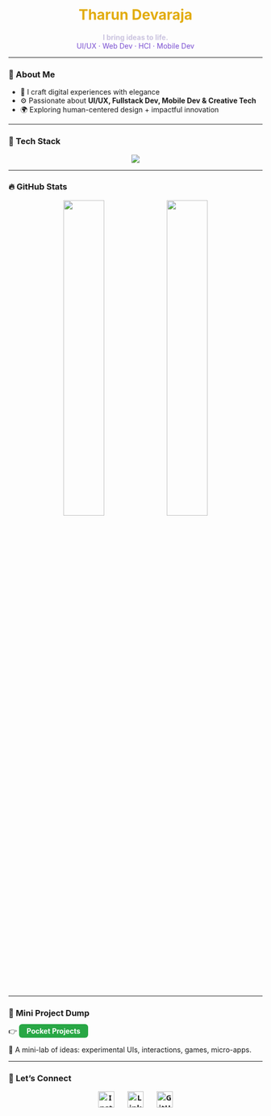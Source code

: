 <h1 align="center" style="color:#E2AC0C;">Tharun Devaraja</h1>

<p align="center">
  <b style="color:#CAC3DF;">I bring ideas to life.</b><br>
  <span style="color:#794ED1;">UI/UX · Web Dev · HCI · Mobile Dev</span>
</p>

---

### 🎯 About Me

- 🎨 I craft digital experiences with elegance    
- ⚙️ Passionate about **UI/UX, Fullstack Dev, Mobile Dev & Creative Tech**  
- 🌍 Exploring human-centered design + impactful innovation  

---

### 🧰 Tech Stack

<p align="center">
  <img src="https://skillicons.dev/icons?i=js,typescript,react,nodejs,express,python,java,kotlin,docker,aws,firebase,mongodb,mysql,redis,postman,flutter,androidstudio,figma&theme=light" />
</p>

---


### 🔥 GitHub Stats

<div align="center">
  <img src="https://github-readme-stats.vercel.app/api?username=d3varaja&show_icons=true&hide_border=true&bg_color=1A032F&title_color=E2AC0C&text_color=CAC3DF&icon_color=E2AC0C&count_private=true" width="40%" />
  <img src="https://github-readme-stats.vercel.app/api/top-langs/?username=d3varaja&layout=compact&hide_border=true&bg_color=1A032F&title_color=E2AC0C&text_color=CAC3DF&icon_color=E2AC0C" width="40%" />
</div>

---

### 🧪 Mini Project Dump

👉 <a href="https://github.com/pocket-projects" target="_blank" rel="noopener noreferrer" style="background-color:#28a745;color:white;padding:5px 15px;border-radius:6px;text-decoration:none;font-weight:bold;">Pocket Projects</a>  

🚀 A mini-lab of ideas: experimental UIs, interactions, games, micro-apps.

---

### 🤝 Let’s Connect

<p align="center" style="font-family: 'Segoe UI', Tahoma, Geneva, Verdana, sans-serif; font-size: 15px; color: white; font-weight: 600; letter-spacing: 0.03em;">
  <span style="display: inline-flex; align-items: center; gap: 8px;">
    <a href="https://www.instagram.com/d3varajaa" target="_blank" rel="noopener noreferrer">
      <img src="https://gist.githubusercontent.com/cxmeel/0dbc95191f239b631c3874f4ccf114e2/raw/instagram-icon.svg" width="32" height="32" alt="Instagram Icon" />
    </a>
  </span>
  &nbsp;&nbsp;&nbsp;&nbsp;
  <span style="display: inline-flex; align-items: center; gap: 8px;">
    <a href="https://linkedin.com/in/d3varaja" target="_blank" rel="noopener noreferrer">
      <img src="https://cdn-icons-png.flaticon.com/512/174/174857.png" width="32" height="32" alt="LinkedIn Icon" />
    </a>
  </span>
  &nbsp;&nbsp;&nbsp;&nbsp;
  <span style="display: inline-flex; align-items: center; gap: 8px;">
    <a href="https://github.com/d3varaja" target="_blank" rel="noopener noreferrer">
      <img src="https://gist.githubusercontent.com/cxmeel/0dbc95191f239b631c3874f4ccf114e2/raw/github-icon.svg" width="32" height="32" alt="GitHub Icon" />
    </a>
  </span>
</p>

